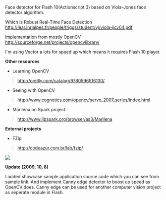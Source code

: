 Face detector for Flash 10(Actionscript 3) based on Viola-Jones face detector algorithm.

Which is Robust Real-Time Face Detection
http://lear.inrialpes.fr/people/triggs/student/vj/viola-ijcv04.pdf

Implementation from mostly OpenCV
http://sourceforge.net/projects/opencvlibrary/

I'm using Vector a lots for speed up which means it requires Flash 10 player.

**Other resources**

  * Learning OpenCV
> http://oreilly.com/catalog/9780596516130/

  * Seeing with OpenCV
> http://www.cognotics.com/opencv/servo_2007_series/index.html

  * Marilena on Spark project
> http://www.libspark.org/browser/as3/Marilena

**External projects**

  * FZip
> http://codeazur.com.br/lab/fzip/


[![](http://www.actionfigure.pe.kr/images/portfolio/detectorshowcase_thumbnail.jpg)](http://blog.spiderbutterfly.com/en/projects/another-face-detection/)

**Update (2009, 10, 8)**

I added showcase sample application source code which you can see from sample link.
And implement Canny edge detector to boost up speed as OpenCV does.
Canny edge can be used for another computer vision project as seperate module in Flash.
